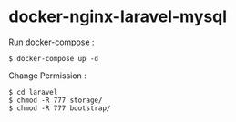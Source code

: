 # docker-nginx-laravel-mysql

Run docker-compose :
```
$ docker-compose up -d
```

Change Permission :
```
$ cd laravel
$ chmod -R 777 storage/
$ chmod -R 777 bootstrap/
```